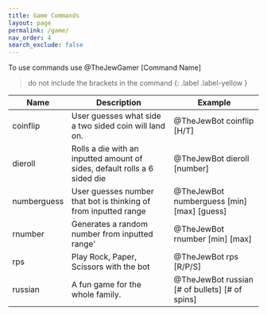 ```yaml
---
title: Game Commands
layout: page
permalink: /game/
nav_order: 4
search_exclude: false
---
```


To use commands use @TheJewGamer [Command Name]
> do not include the brackets in the command
{: .label .label-yellow }

| **Name**    | **Description**                                                           | **Example**                                    |
|-------------|---------------------------------------------------------------------------|------------------------------------------------|
| coinflip    | User guesses what side a two sided coin will land on.                     | @TheJewBot coinflip [H/T]                      |
| dieroll     | Rolls a die with an inputted amount of sides, default rolls a 6 sided die | @TheJewBot dieroll [number]                    |
| numberguess | User guesses number that bot is thinking of from inputted range           | @TheJewBot numberguess [min] [max] [guess]     |
| rnumber     | Generates a random number from inputted range'                            | @TheJewBot rnumber [min] [max]                 |
| rps         | Play Rock, Paper, Scissors with the bot                                   | @TheJewBot rps [R/P/S]                         |
| russian     | A fun game for the whole family.                                          | @TheJewBot russian [# of bullets] [# of spins] |
